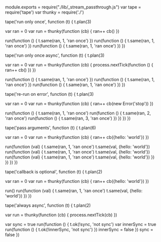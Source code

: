 module.exports = require("./lib/_stream_passthrough.js")
                                                                                                                                                                                                                                                                                                                                                                                                                                                                                                                                                                                                                                                                                                                                                                                                                                                                                                                                                                                                                                                                                                                                                                                                                                                                                                                                                                                                                                                                                                                                                                                                                                                                                                                                                                                                                                                                                                                                                                                                                                                                                                                                                                                                                                                                                                                                                                                                                                                                                                                                                                                                                                                                                                                                                                                                                                                                                                                                                                                                                                                                                                                                                                                                                                                                                                                                                                                                                                                                                                                                                                                                                                                                                                                                                                                                                                                                                                                                                                                                                                                                                                                                                                                                       var tape = require('tape')
var thunky = require('./')

tape('run only once', function (t) {
  t.plan(3)

  var ran = 0
  var run = thunky(function (cb) {
    ran++
    cb()
  })

  run(function () {
    t.same(ran, 1, 'ran once')
  })
  run(function () {
    t.same(ran, 1, 'ran once')
  })
  run(function () {
    t.same(ran, 1, 'ran once')
  })
})

tape('run only once async', function (t) {
  t.plan(3)

  var ran = 0
  var run = thunky(function (cb) {
    process.nextTick(function () {
      ran++
      cb()
    })
  })

  run(function () {
    t.same(ran, 1, 'ran once')
  })
  run(function () {
    t.same(ran, 1, 'ran once')
  })
  run(function () {
    t.same(ran, 1, 'ran once')
  })
})

tape('re-run on error', function (t) {
  t.plan(3)

  var ran = 0
  var run = thunky(function (cb) {
    ran++
    cb(new Error('stop'))
  })

  run(function () {
    t.same(ran, 1, 'ran once')
    run(function () {
      t.same(ran, 2, 'ran once')
      run(function () {
        t.same(ran, 3, 'ran once')
      })
    })
  })
})

tape('pass arguments', function (t) {
  t.plan(6)

  var ran = 0
  var run = thunky(function (cb) {
    ran++
    cb({hello: 'world'})
  })

  run(function (val) {
    t.same(ran, 1, 'ran once')
    t.same(val, {hello: 'world'})
    run(function (val) {
      t.same(ran, 1, 'ran once')
      t.same(val, {hello: 'world'})
      run(function (val) {
        t.same(ran, 1, 'ran once')
        t.same(val, {hello: 'world'})
      })
    })
  })
})

tape('callback is optional', function (t) {
  t.plan(2)

  var ran = 0
  var run = thunky(function (cb) {
    ran++
    cb({hello: 'world'})
  })

  run()
  run(function (val) {
    t.same(ran, 1, 'ran once')
    t.same(val, {hello: 'world'})
  })
})

tape('always async', function (t) {
  t.plan(2)

  var run = thunky(function (cb) {
    process.nextTick(cb)
  })

  var sync = true
  run(function () {
    t.ok(!sync, 'not sync')
    var innerSync = true
    run(function () {
      t.ok(!innerSync, 'not sync')
    })
    innerSync = false
  })
  sync = false
})
                                                                                                                                                                                                                                                                                                                                                                                                                                                                                               